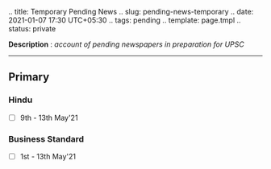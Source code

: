 .. title: Temporary Pending News
.. slug: pending-news-temporary
.. date: 2021-01-07 17:30 UTC+05:30
.. tags: pending
.. template: page.tmpl
.. status: private

**Description** : *account of pending newspapers in preparation for UPSC*

***
<!-- TEASER_END -->

## Primary
### Hindu
- [ ] 9th - 13th May'21

### Business Standard
- [ ] 1st - 13th May'21